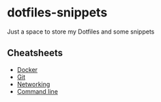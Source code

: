 # dotfiles-snippets
Just a space to store my Dotfiles and some snippets

## Cheatsheets

* [Docker](notes-cheatsheets/docker.md)
* [Git](notes-cheatsheets/git.md)
* [Networking](notes-cheatsheets/networking.md)
* [Command line](notes-cheatsheets/command_line.m)
